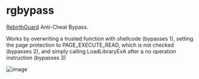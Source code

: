 # rgbypass
[RebirthGuard](https://github.com/chztbby/RebirthGuard) Anti-Cheat Bypass.

Works by overwriting a trusted function with shellcode (bypasses 1), setting the page protection to PAGE_EXECUTE_READ, which is not checked (bypasses 2), and simply calling LoadLibraryExA after a no operation instruction (bypasses 3)


![image](https://github.com/user-attachments/assets/e3e9adb5-866a-46aa-a939-bf29adb16864)
